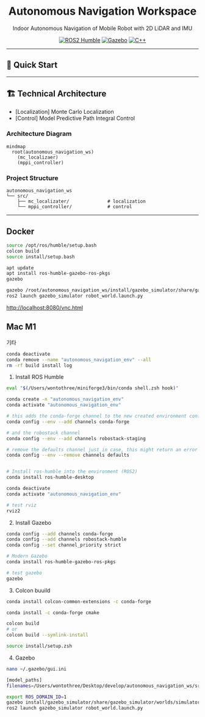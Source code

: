 <div align="center">

  # Autonomous Navigation Workspace
  
  Indoor Autonomous Navigation of Mobile Robot with 2D LiDAR and IMU

  [![ROS2 Humble](https://img.shields.io/badge/ROS2-Humble-blue.svg)](https://docs.ros.org/en/humble/)
  [![Gazebo](https://img.shields.io/badge/Gazebo-11-orange.svg)](http://gazebosim.org/)
  [![C++](https://img.shields.io/badge/C%2B%2B-17-blue.svg)](https://isocpp.org/)

</div>

--- 

## 🚀 Quick Start

---

## 🏗️ Technical Architecture

- [Localization] Monte Carlo Localization
- [Control] Model Predictive Path Integral Control

### Architecture Diagram

```mermaid
mindmap
  root(autonomous_navigation_ws)
    (mc_localizaer)
    (mppi_controller)
```

### Project Structure

    autonomous_navigation_ws
    └── src/
        ├── mc_localizater/              # localization
        └── mppi_controller/             # control

---

## Docker 

```bash
source /opt/ros/humble/setup.bash
colcon build
source install/setup.bash
```

```bash
apt update
apt install ros-humble-gazebo-ros-pkgs
gazebo

gazebo /root/autonomous_navigation_ws/install/gazebo_simulator/share/gazebo_simulator/worlds/simulator.world
ros2 launch gazebo_simulator robot_world.launch.py
```

[http://localhost:8080/vnc.html](http://localhost:8080/vnc.html)

## Mac M1


기타

```bash
conda deactivate
conda remove --name "autonomous_navigation_env" --all
rm -rf build install log
```

1. Install ROS Humble

```bash
eval "$(/Users/wontothree/miniforge3/bin/conda shell.zsh hook)"

conda create -n "autonomous_navigation_env"
conda activate "autonomous_navigation_env"

# this adds the conda-forge channel to the new created environment configuration 
conda config --env --add channels conda-forge

# and the robostack channel
conda config --env --add channels robostack-staging

# remove the defaults channel just in case, this might return an error if it is not in the list which is ok
conda config --env --remove channels defaults


# Install ros-humble into the environment (ROS2)
conda install ros-humble-desktop

conda deactivate
conda activate "autonomous_navigation_env"

# test rviz
rviz2
```

2. Install Gazebo

```bash
conda config --add channels conda-forge
conda config --add channels robostack-humble
conda config --set channel_priority strict

# Modern Gazebo
conda install ros-humble-gazebo-ros-pkgs

# test gazebo
gazebo
```

3. Colcon buuild

```bash
conda install colcon-common-extensions -c conda-forge

conda install -c conda-forge cmake

colcon build
# or
colcon build --symlink-install

source install/setup.zsh
```

4. Gazebo

```bash
nano ~/.gazebo/gui.ini

[model_paths]
filenames=/Users/wontothree/Desktop/develop/autonomous_navigation_ws/src/gazebo_simulator/GazeboFiles/models

export ROS_DOMAIN_ID=1
gazebo install/gazebo_simulator/share/gazebo_simulator/worlds/simulator.world
ros2 launch gazebo_simulator robot_world.launch.py

```